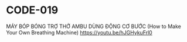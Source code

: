 # CODE-019
MÁY BÓP BÓNG TRỢ THỞ AMBU DÙNG ĐỘNG CƠ BƯỚC (How to Make Your Own Breathing Machine)
https://youtu.be/hJGHykuFrl0

